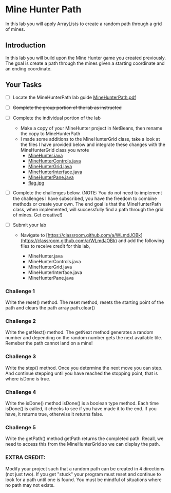 # Mine Hunter Path

In this lab you will apply ArrayLists to create a random path through a grid of mines. 

## Introduction
In this lab you will build upon the Mine Hunter game you created previously.  The goal is create a path through the mines given a starting coordinate and an ending coordinate.

## Your Tasks

- [ ] Locate the MineHunterPath lab guide [MineHunterPath.pdf](../../labs/MineHunterPath/MineHunterPath.pdf)

- [ ] ~~Complete the group portion of the lab as instructed~~

- [ ] Complete the individual portion of the lab

	* Make a copy of your MineHunter project in NetBeans, then rename the copy to MineHunterPath
	* I made some additions to the MineHunterGrid class, take a look at the files I have provided below and integrate these changes with the MineHunterGrid class you wrote
		- [MineHunter.java](../../labs/MineHunterPath/mineHunterPath/MineHunter.java)
		- [MineHunterControls.java](../../labs/MineHunterPath/mineHunterPath/MineHunterControls.java)
		- [MineHunterGrid.java](../../labs/MineHunterPath/mineHunterPath/MineHunterGrid.java)
		- [MineHunterInterface.java](../../labs/MineHunterPath/mineHunterPath/MineHunterInterface.java)
		- [MineHunterPane.java](../../labs/MineHunterPath/mineHunterPath/MineHunterPane.java)
		- [flag.jpg](https://github.com/hpluska/APCompSciA/blob/master/labs/MineHunterPath/images/flag.jpg)

- [ ] Complete the challenges below. (NOTE:  You do not need to implement the challenges I have subscribed, you have the freedom to combine methods or create your own. The end goal is that the MineHunterPath class, when implemented, will successfully find a path through the grid of mines. Get creative!)

- [ ] Submit your lab

    * Navigate to [https://classroom.github.com/a/WLmdJOBk](https://classroom.github.com/a/WLmdJOBk) and add the following files to receive credit for this lab, 

		- MineHunter.java
		- MineHunterControls.java
		- MineHunterGrid.java
		- MineHunterInterface.java
		- MineHunterPane.java

### Challenge 1
Write the reset() method. The reset method, resets the starting point of the path and clears the path array path.clear()

### Challenge 2
Write the getNext() method. The getNext method generates a random number and depending on the random number gets the next available tile.  Remeber the path cannot land on a mine!

### Challenge 3
Write the step() method.  Once you determine the next move you can step.  And continue stepping until you have reached the stopping point, that is where isDone is true. 

### Challenge 4
Write the isDone() method isDone() is a boolean type method.   Each time isDone() is called, it checks to see if you have made it to the end.  If you have, it returns true, otherwise it returns false.

### Challenge 5
Write the getPath() method getPath returns the completed path.  Recall, we need to access this from the MineHunterGrid so we can display the path. 

### EXTRA CREDIT: 
Modify your project such that a random path can be created in 4 directions (not just two).  If you get "stuck" your program must reset and continue to look for a path until one is found.  You must be mindful of situations where no path may not exists.  


